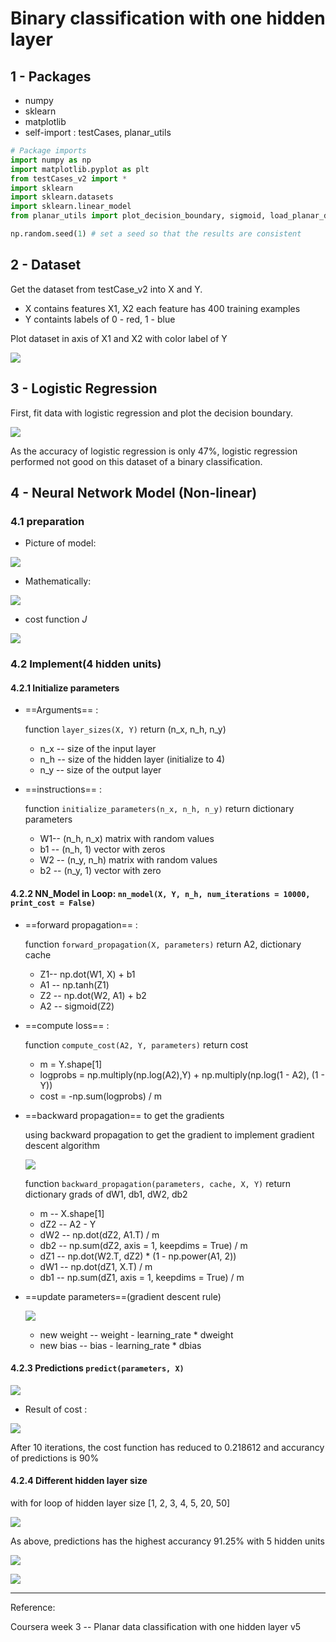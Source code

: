 # Binary classification with one hidden layer

## 1 - Packages

* numpy
* sklearn
* matplotlib
* self-import : testCases, planar_utils

```python
# Package imports
import numpy as np
import matplotlib.pyplot as plt
from testCases_v2 import *
import sklearn
import sklearn.datasets
import sklearn.linear_model
from planar_utils import plot_decision_boundary, sigmoid, load_planar_dataset, load_extra_datasets

np.random.seed(1) # set a seed so that the results are consistent
```

## 2 - Dataset

Get the dataset from testCase_v2 into X and Y.

* X contains features X1, X2 each feature has 400 training examples
* Y containts labels of 0 - red, 1 - blue

Plot dataset in axis of X1 and X2 with color label of Y

![](https://github.com/santochaoya/Deep-Learning-with-Nerual-Network/blob/master/binary%20classification%20with%20tanh/1.jpg)

## 3 - Logistic Regression

First, fit data with logistic regression and plot the decision boundary.

![](https://github.com/santochaoya/Deep-Learning-with-Nerual-Network/blob/master/binary%20classification%20with%20tanh/2.jpg)

As the accuracy of logistic regression is only 47%, logistic regression performed not good on this dataset of a binary classification.



## 4 - Neural Network Model (Non-linear)

### 4.1 preparation

* Picture of model:

![](https://github.com/santochaoya/Deep-Learning-with-Nerual-Network/blob/master/binary%20classification%20with%20tanh/3.jpg)

* Mathematically:

![](https://github.com/santochaoya/Deep-Learning-with-Nerual-Network/blob/master/binary%20classification%20with%20tanh/4.jpg)


* cost function $J$			

![](https://github.com/santochaoya/Deep-Learning-with-Nerual-Network/blob/master/binary%20classification%20with%20tanh/5.jpg)

### 4.2 Implement(4 hidden units)

#### 4.2.1 Initialize parameters

* ==Arguments== : 

  function `layer_sizes(X, Y)` return (n_x, n_h, n_y)

  * n_x -- size of the input layer
  * n_h -- size of the hidden layer (initialize to 4)
  * n_y -- size of the output layer

  

* ==instructions== : 

  function `initialize_parameters(n_x, n_h, n_y)` return dictionary parameters

  * W1-- (n_h, n_x) matrix with random values 
  * b1 -- (n_h, 1) vector with zeros
  * W2 -- (n_y, n_h) matrix with random values 
  * b2 -- (n_y, 1) vector with zero

#### 4.2.2 NN_Model in Loop: `nn_model(X, Y, n_h, num_iterations = 10000, print_cost = False)`

* ==forward propagation==  : 

  function `forward_propagation(X, parameters)` return A2, dictionary cache

  * Z1-- np.dot(W1, X) + b1
  * A1 -- np.tanh(Z1)
  * Z2 -- np.dot(W2, A1) + b2
  * A2 -- sigmoid(Z2)

* ==compute loss== : 

  function `compute_cost(A2, Y, parameters)` return cost

  * m = Y.shape[1]
  * logprobs = np.multiply(np.log(A2),Y) + np.multiply(np.log(1 - A2), (1 - Y))
  * cost = -np.sum(logprobs) / m

* ==backward propagation== to get the gradients

  using backward propagation to get the gradient to implement gradient descent algorithm

  ![](https://github.com/santochaoya/Deep-Learning-with-Nerual-Network/blob/master/binary%20classification%20with%20tanh/6.jpg)

  function `backward_propagation(parameters, cache, X, Y)` return dictionary grads of dW1, db1, dW2, db2

  *  m --  X.shape[1]
  * dZ2  --  A2 - Y
  * dW2 -- np.dot(dZ2, A1.T) / m
  * db2 -- np.sum(dZ2, axis = 1, keepdims = True) / m
  * dZ1 -- np.dot(W2.T, dZ2) *  (1 - np.power(A1, 2))
  * dW1 -- np.dot(dZ1, X.T) / m
  * db1 -- np.sum(dZ1, axis = 1, keepdims = True) / m

* ==update parameters==(gradient descent rule)

  ![](https://github.com/santochaoya/Deep-Learning-with-Nerual-Network/blob/master/binary%20classification%20with%20tanh/7.jpg)

  * new weight -- weight - learning_rate * dweight
  * new bias -- bias - learning_rate * dbias

#### 4.2.3 Predictions `predict(parameters, X)`

![](https://github.com/santochaoya/Deep-Learning-with-Nerual-Network/blob/master/binary%20classification%20with%20tanh/8.jpg)

* Result of cost : 

![](https://github.com/santochaoya/Deep-Learning-with-Nerual-Network/blob/master/binary%20classification%20with%20tanh/9.jpg)

After 10 iterations, the cost function has reduced to 0.218612 and accurancy of predictions is 90%



#### 4.2.4 Different hidden layer size

with for loop of hidden layer size [1, 2, 3, 4, 5, 20, 50]

![](https://github.com/santochaoya/Deep-Learning-with-Nerual-Network/blob/master/binary%20classification%20with%20tanh/10.jpg)

As above, predictions has the highest accurancy 91.25% with 5 hidden units

![](https://github.com/santochaoya/Deep-Learning-with-Nerual-Network/blob/master/binary%20classification%20with%20tanh/11.jpg)

![](https://github.com/santochaoya/Deep-Learning-with-Nerual-Network/blob/master/binary%20classification%20with%20tanh/12.jpg)





---

Reference:

Coursera week 3 -- Planar data classification with one hidden layer v5


